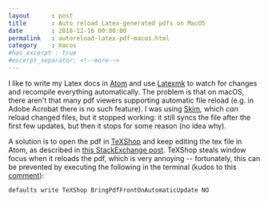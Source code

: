 ```yaml
---
layout      : post
title       : Auto reload Latex-generated pdfs on MacOS
date        : 2018-12-16 00:00:00
permalink   : autoreload-latex-pdf-macos.html
category    : macos
#has_excerpt : true
#excerpt_separator: <!--more-->
---
```


I like to write my Latex docs in [Atom](https://atom.io/) and use [Latexmk](http://personal.psu.edu/jcc8//software/latexmk-jcc/) to watch for changes and recompile everything automatically. The problem is that on macOS, there aren't that many pdf viewers supporting automatic file reload  (e.g. in Adobe Acrobat there is no such feature). I was using [Skim](https://skim-app.sourceforge.io/), which *can* reload changed files, but it stopped working: it still syncs the file after the first few updates, but then it stops for some reason (no idea why).

A solution is to open the pdf in [TeXShop](https://pages.uoregon.edu/koch/texshop/) and keep editing the tex file in Atom, as described in [this StackExchange post](https://tex.stackexchange.com/a/43059/45772). TeXShop steals window focus when it reloads the pdf, which is very annoying -- fortunately, this can be prevented by executing the following in the terminal (kudos to this [comment](https://tex.stackexchange.com/a/43059/45772/#comment434276_43059)):

```bash
defaults write TeXShop BringPdfFrontOnAutomaticUpdate NO
```
